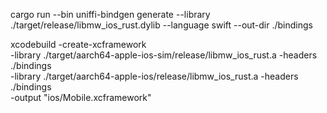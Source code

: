 cargo run --bin uniffi-bindgen generate --library ./target/release/libmw_ios_rust.dylib --language swift --out-dir ./bindings

xcodebuild -create-xcframework \
        -library ./target/aarch64-apple-ios-sim/release/libmw_ios_rust.a -headers ./bindings \
        -library ./target/aarch64-apple-ios/release/libmw_ios_rust.a -headers ./bindings \
        -output "ios/Mobile.xcframework"
